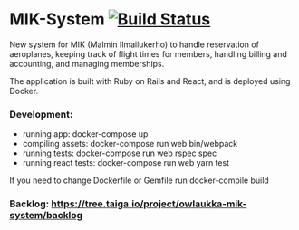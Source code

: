 # MIK-System [![Build Status](https://www.travis-ci.org/Owlaukka/MIK-System.svg?branch=master)](https://www.travis-ci.org/Owlaukka/MIK-System)

New system for MIK (Malmin Ilmailukerho) to handle reservation of
aeroplanes, keeping track of flight times for members, handling 
billing and accounting, and managing memberships.

The application is built with Ruby on Rails and React, and is
deployed using Docker.

### Development:
* running app: docker-compose up
* compiling assets: docker-compose run web bin/webpack
* running tests: docker-compose run web rspec spec
* running react tests: docker-compose run web yarn test

If you need to change Dockerfile or Gemfile run docker-compile build

### Backlog: https://tree.taiga.io/project/owlaukka-mik-system/backlog
